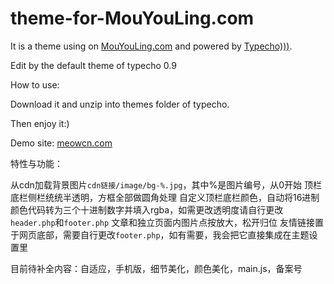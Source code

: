 # theme-for-MouYouLing.com
It is a theme using on <a href="https://www.mouyouling.com">MouYouLing.com</a> and powered by <a href="http://typecho.org/">Typecho)))</a>.


Edit by the default theme of typecho 0.9

How to use:


Download it and unzip into themes folder of typecho.

Then enjoy it:)

Demo site: <a href="https://meowcn.com">meowcn.com</a>

特性与功能：

从cdn加载背景图片<code>cdn链接/image/bg-%.jpg</code>，其中%是图片编号，从0开始
顶栏底栏侧栏统统半透明，方框全部做圆角处理
自定义顶栏底栏颜色，自动将16进制颜色代码转为三个十进制数字并填入rgba，如需更改透明度请自行更改<code>header.php</code>和<code>footer.php</code>
文章和独立页面内图片点按放大，松开归位
友情链接置于网页底部，需要自行更改<code>footer.php</code>，如有需要，我会把它直接集成在主题设置里

目前待补全内容：自适应，手机版，细节美化，颜色美化，main.js，备案号
